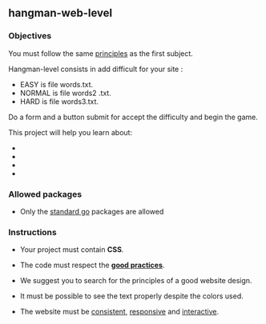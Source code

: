 ## hangman-web-level

### Objectives

You must follow the same [principles](https://github.com/Lyon-Ynov-Campus/YTrack/tree/master/subjects/hangman/hangman-web) as the first subject.

Hangman-level consists in add difficult for your site :

- EASY is file words.txt.
- NORMAL is file words2 .txt.
- HARD is file words3.txt.

Do a form and a button submit for accept the difficulty and begin the game.

This project will help you learn about:

- 
- 
- 
- 

### Allowed packages

- Only the [standard go](https://golang.org/pkg/) packages are allowed

### Instructions

- Your project must contain **CSS**.
- The code must respect the [**good practices**](https://public.01-edu.org/subjects/good-practices/).
- We suggest you to search for the principles of a good website design.

- It must be possible to see the text properly despite the colors used.
- The website must be [consistent](https://digitalcommunications.wp.st-andrews.ac.uk/2016/04/07/why-is-consistency-important-in-web-design/), [responsive](https://smallbiztrends.com/2013/05/what-is-responsive-web-design.html) and [interactive](https://en.m.wikipedia.org/wiki/Interactive_design).